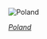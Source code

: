 
![Poland](https://www.gstatic.com/prettyearth/assets/full/5487.jpg)

*[Poland](https://www.google.com/maps/@49.365054,22.428158,16z/data=!3m1!1e3)*
